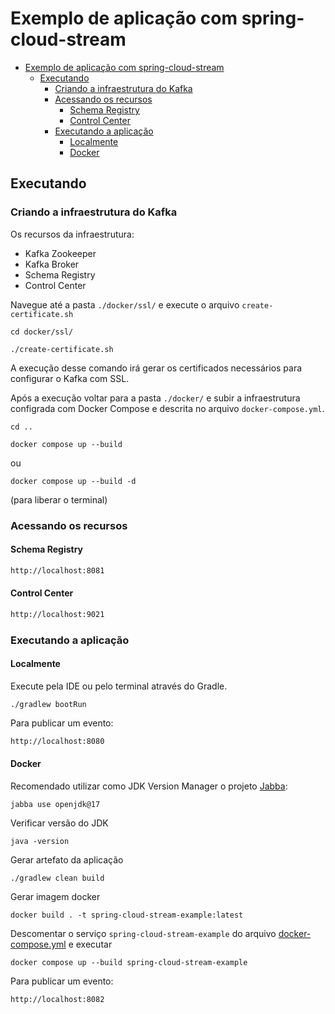 # Exemplo de aplicação com spring-cloud-stream

<!-- TOC -->
* [Exemplo de aplicação com spring-cloud-stream](#exemplo-de-aplicação-com-spring-cloud-stream)
  * [Executando](#executando)
    * [Criando a infraestrutura do Kafka](#criando-a-infraestrutura-do-kafka)
    * [Acessando os recursos](#acessando-os-recursos)
      * [Schema Registry](#schema-registry)
      * [Control Center](#control-center)
    * [Executando a aplicação](#executando-a-aplicação)
      * [Localmente](#localmente)
      * [Docker](#docker)
<!-- TOC -->

## Executando

### Criando a infraestrutura do Kafka

Os recursos da infraestrutura:

- Kafka Zookeeper
- Kafka Broker
- Schema Registry
- Control Center

Navegue até a pasta `./docker/ssl/` e execute o arquivo `create-certificate.sh`

```shell
cd docker/ssl/
```

```shell
./create-certificate.sh
```

A execução desse comando irá gerar os certificados necessários para configurar o Kafka com SSL.

Após a execução voltar para a pasta `./docker/` e subir a infraestrutura configrada com Docker Compose e descrita no
arquivo `docker-compose.yml`.

```shell
cd ..
```

```shell
docker compose up --build
```

ou

```shell
docker compose up --build -d
```

(para liberar o terminal)

### Acessando os recursos

#### Schema Registry

```html
http://localhost:8081
```

#### Control Center

```html
http://localhost:9021
```

### Executando a aplicação

#### Localmente
Execute pela IDE ou pelo terminal através do Gradle.

```shell
./gradlew bootRun
```

Para publicar um evento:

```html
http://localhost:8080
```

#### Docker

Recomendado utilizar como JDK Version Manager o projeto [Jabba](https://github.com/Jabba-Team/jabba):

```shell
jabba use openjdk@17
```

Verificar versão do JDK

```shell
java -version
```

Gerar artefato da aplicação

```shell
./gradlew clean build
```

Gerar imagem docker

```shell
docker build . -t spring-cloud-stream-example:latest
```

Descomentar o serviço `spring-cloud-stream-example` do arquivo [docker-compose.yml](docker/docker-compose.yml) e
executar

```shell
docker compose up --build spring-cloud-stream-example
```

Para publicar um evento:

```html
http://localhost:8082
```